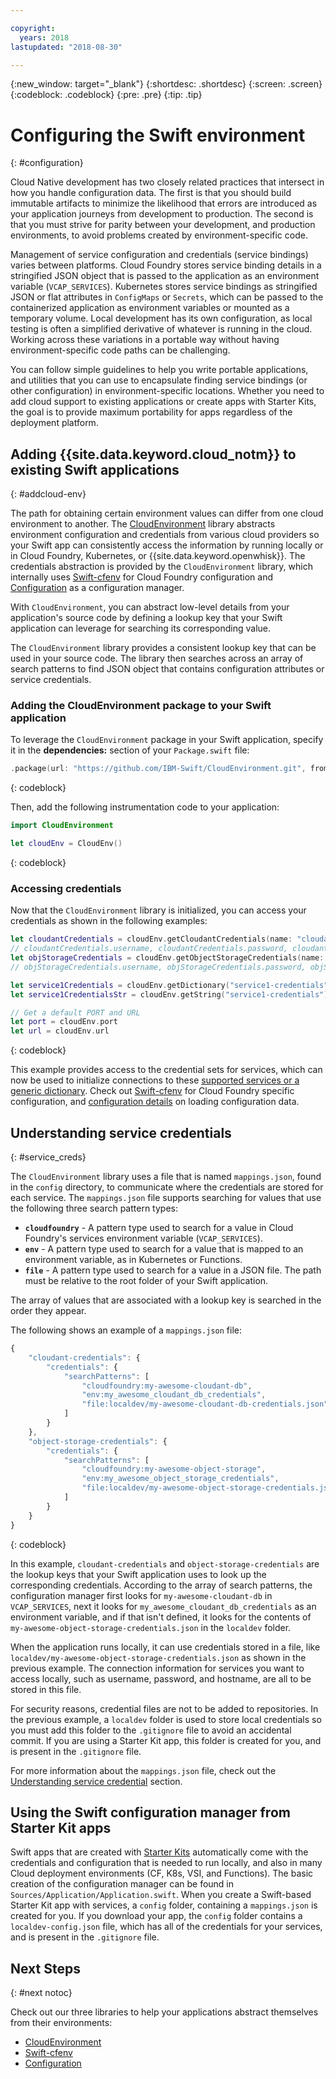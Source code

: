 ```yaml
---

copyright:
  years: 2018
lastupdated: "2018-08-30"

---
```

{:new_window: target="_blank"}
{:shortdesc: .shortdesc}
{:screen: .screen}
{:codeblock: .codeblock}
{:pre: .pre}
{:tip: .tip}

# Configuring the Swift environment
{: #configuration}

Cloud Native development has two closely related practices that intersect in how you handle configuration data. The first is that you should build immutable artifacts to minimize the likelihood that errors are introduced as your application journeys from development to production. The second is that you must strive for parity between your development, and production environments, to avoid problems created by environment-specific code. 

Management of service configuration and credentials (service bindings) varies between platforms. Cloud Foundry stores service binding details in a stringified JSON object that is passed to the application as an environment variable (`VCAP_SERVICES`). Kubernetes stores service bindings as stringified JSON or flat attributes in `ConfigMaps` or `Secrets`, which can be passed to the containerized application as environment variables or mounted as a temporary volume. Local development has its own configuration, as local testing is often a simplified derivative of whatever is running in the cloud. Working across these variations in a portable way without having environment-specific code paths can be challenging.

You can follow simple guidelines to help you write portable applications, and utilities that you can use to encapsulate finding service bindings (or other configuration) in environment-specific locations. Whether you need to add cloud support to existing applications or create apps with Starter Kits, the goal is to provide maximum portability for apps regardless of the deployment platform.

## Adding {{site.data.keyword.cloud_notm}} to existing Swift applications
{: #addcloud-env}

The path for obtaining certain environment values can differ from one cloud environment to another. The [CloudEnvironment](https://github.com/IBM-Swift/CloudEnvironment.git) library abstracts environment configuration and credentials from various cloud providers so your Swift app can consistently access the information by running locally or in Cloud Foundry, Kubernetes, or {{site.data.keyword.openwhisk}}. The credentials abstraction is provided by the `CloudEnvironment` library, which internally uses [Swift-cfenv](https://github.com/IBM-Swift/Swift-cfenv) for Cloud Foundry configuration and [Configuration](https://github.com/IBM-Swift/Configuration) as a configuration manager.

With `CloudEnvironment`, you can abstract low-level details from your application's source code by defining a lookup key that your Swift application can leverage for searching its corresponding value.

The `CloudEnvironment` library provides a consistent lookup key that can be used in your source code. The library then searches across an array of search patterns to find JSON object that contains configuration attributes or service credentials. 

### Adding the CloudEnvironment package to your Swift application
To leverage the `CloudEnvironment` package in your Swift application, specify it in the **dependencies:** section of your `Package.swift` file:
```swift
.package(url: "https://github.com/IBM-Swift/CloudEnvironment.git", from: "8.0.0"),
```
{: codeblock}

Then, add the following instrumentation code to your application:
```swift
import CloudEnvironment

let cloudEnv = CloudEnv()
```
{: codeblock}

### Accessing credentials
Now that the `CloudEnvironment` library is initialized, you can access your credentials as shown in the following examples:
```swift
let cloudantCredentials = cloudEnv.getCloudantCredentials(name: "cloudant-credentials")
// cloudantCredentials.username, cloudantCredentials.password, cloudantCredentials.url, etc.
let objStorageCredentials = cloudEnv.getObjectStorageCredentials(name: "object-storage-credentials")
// objStorageCredentials.username, objStorageCredentials.password, objStorageCredentials.projectID, etc.

let service1Credentials = cloudEnv.getDictionary("service1-credentials")
let service1CredentialsStr = cloudEnv.getString("service1-credentials")

// Get a default PORT and URL
let port = cloudEnv.port
let url = cloudEnv.url
```
{: codeblock}

This example provides access to the credential sets for services, which can now be used to initialize connections to these [supported services or a generic dictionary](https://github.com/IBM-Swift/CloudEnvironment#supported-services). Check out [Swift-cfenv](https://github.com/IBM-Swift/Swift-cfenv#api) for Cloud Foundry specific configuration, and [configuration details](https://github.com/IBM-Swift/Configuration) on loading configuration data.

## Understanding service credentials
{: #service_creds}

The `CloudEnvironment` library uses a file that is named `mappings.json`, found in the `config` directory, to communicate where the credentials are stored for each service. The `mappings.json` file supports searching for values that use the following three search pattern types:
- **`cloudfoundry`** - A pattern type used to search for a value in Cloud Foundry's services environment variable (`VCAP_SERVICES`).
- **`env`** - A pattern type used to search for a value that is mapped to an environment variable, as in Kubernetes or Functions.
- **`file`** - A pattern type used to search for a value in a JSON file. The path must be relative to the root folder of your Swift application.

The array of values that are associated with a lookup key is searched in the order they appear.

The following shows an example of a `mappings.json` file:
```javascript
{
    "cloudant-credentials": {
        "credentials": {
            "searchPatterns": [
                "cloudfoundry:my-awesome-cloudant-db",
                "env:my_awesome_cloudant_db_credentials",
                "file:localdev/my-awesome-cloudant-db-credentials.json"
            ]
        }
    },
    "object-storage-credentials": {
        "credentials": {
            "searchPatterns": [
                "cloudfoundry:my-awesome-object-storage",
                "env:my_awesome_object_storage_credentials",
                "file:localdev/my-awesome-object-storage-credentials.json"
            ]
        }
    }
}
```
{: codeblock}

In this example, `cloudant-credentials` and `object-storage-credentials` are the lookup keys that your Swift application uses to look up the corresponding credentials. According to the array of search patterns, the configuration manager first looks for `my-awesome-cloudant-db` in `VCAP_SERVICES`, next it looks for `my_awesome_cloudant_db_credentials` as an environment variable, and if that isn't defined, it looks for the contents of `my-awesome-object-storage-credentials.json` in the `localdev` folder. 

When the application runs locally, it can use credentials stored in a file, like `localdev/my-awesome-object-storage-credentials.json` as shown in the previous example. The connection information for services you want to access locally, such as username, password, and hostname, are all to be stored in this file. 

For security reasons, credential files are not to be added to repositories. In the previous example, a `localdev` folder is used to store local credentials so you must add this folder to the `.gitignore` file to avoid an accidental commit. If you are using a Starter Kit app, this folder is created for you, and is present in the `.gitignore` file.

For more information about the `mappings.json` file, check out the [Understanding service credential](configuration.html#service_creds) section.

## Using the Swift configuration manager from Starter Kit apps

Swift apps that are created with [Starter Kits](https://console.bluemix.net/developer/appledevelopment/starter-kits/) automatically come with the credentials and configuration that is needed to run locally, and also in many Cloud deployment environments (CF, K8s, VSI, and Functions). The basic creation of the configuration manager can be found in `Sources/Application/Application.swift`. When you create a Swift-based Starter Kit app with services, a `config` folder, containing a `mappings.json` is created for you. If you download your app, the `config` folder contains a `localdev-config.json` file, which has all of the credentials for your services, and is present in the `.gitignore` file.

## Next Steps
{: #next notoc}

Check out our three libraries to help your applications abstract themselves from their environments:

* [CloudEnvironment](https://github.com/ibm-developer/ibm-cloud-env)
* [Swift-cfenv](https://github.com/IBM-Swift/Swift-cfenv)
* [Configuration](https://github.com/IBM-Swift/Configuration)
